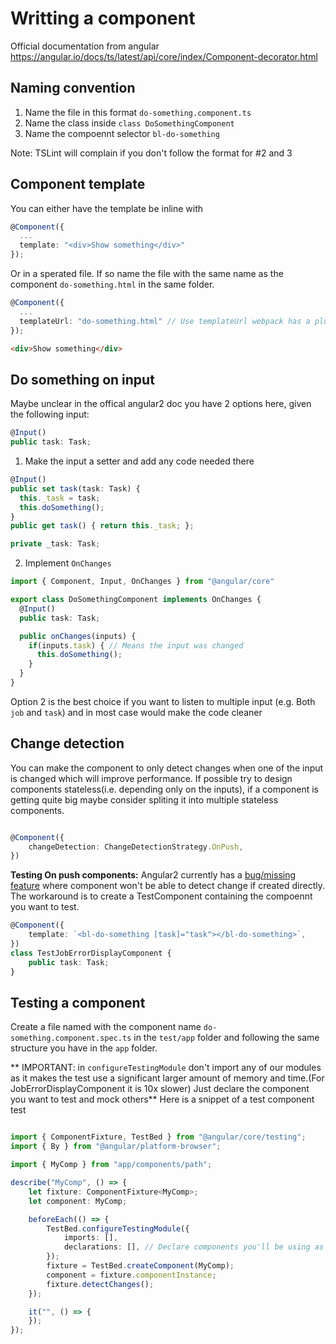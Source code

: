 # Writting a component

Official documentation from angular https://angular.io/docs/ts/latest/api/core/index/Component-decorator.html

## Naming convention

1. Name the file in this format `do-something.component.ts`
2. Name the class inside `class DoSomethingComponent`
3. Name the compoennt selector `bl-do-something`


Note: TSLint will complain if you don't follow the format for #2 and 3

## Component template
You can either have the template be inline with
```typescript
@Component({
  ...
  template: "<div>Show something</div>"
});
```

Or in a sperated file. If so name the file with the same name as the component `do-something.html` in the same folder.

```typescript
@Component({
  ...
  templateUrl: "do-something.html" // Use templateUrl webpack has a plugin that handle this and setup hot reload
});
```

```html
<div>Show something</div>
```

## Do something on input
Maybe unclear in the offical angular2 doc you have 2 options here, given the following input:
```typescript
@Input()
public task: Task;
```
1. Make the input a setter and add any code needed there

```typescript
@Input()
public set task(task: Task) {
  this._task = task;
  this.doSomething();
}
public get task() { return this._task; };

private _task: Task;
```

2. Implement `OnChanges`

```typescript
import { Component, Input, OnChanges } from "@angular/core"

export class DoSomethingComponent implements OnChanges {
  @Input()
  public task: Task;

  public onChanges(inputs) {
    if(inputs.task) { // Means the input was changed
      this.doSomething();
    }
  }
}

```

Option 2 is the best choice if you want to listen to multiple input (e.g. Both `job` and `task`) and in most case would make the code cleaner

## Change detection
You can make the component to only detect changes when one of the input is changed which will improve performance.
If possible try to design components stateless(i.e. depending only on the inputs), if a component is getting quite big maybe consider spliting it into multiple stateless components.

```typescript

@Component({
    changeDetection: ChangeDetectionStrategy.OnPush,
})
```

**Testing On push components:**
Angular2 currently has a [bug/missing feature](https://github.com/angular/angular/issues/12313) where component won't be able to detect change if created directly.
The workaround is to create a TestComponent containing the compoennt you want to test.
```typescript
@Component({
    template: `<bl-do-something [task]="task"></bl-do-something>`,
})
class TestJobErrorDisplayComponent {
    public task: Task;
}

```


## Testing a component

Create a file named with the component name `do-something.component.spec.ts` in the `test/app` folder and following the same structure you have in the `app` folder.

** IMPORTANT: in `configureTestingModule` don't import any of our modules as it makes the test use a significant larger amount of memory and time.(For JobErrorDisplayComponent it is 10x slower) Just declare the component you want to test and mock others**
Here is a snippet of a test component test
```typescript

import { ComponentFixture, TestBed } from "@angular/core/testing";
import { By } from "@angular/platform-browser";

import { MyComp } from "app/components/path";

describe("MyComp", () => {
    let fixture: ComponentFixture<MyComp>;
    let component: MyComp;

    beforeEach(() => {
        TestBed.configureTestingModule({
            imports: [],
            declarations: [], // Declare components you'll be using as well as some mock component if needed
        });
        fixture = TestBed.createComponent(MyComp);
        component = fixture.componentInstance;
        fixture.detectChanges();
    });

    it("", () => {
    });
});
```
